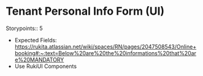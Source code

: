 # Tenant Personal Info Form (UI)

Storypoints:: 5

- Expected Fields: https://rukita.atlassian.net/wiki/spaces/RN/pages/2047508543/Online+booking#:~:text=Below%20are%20the%20informations%20that%20are%20MANDATORY
- Use RukiUI Components